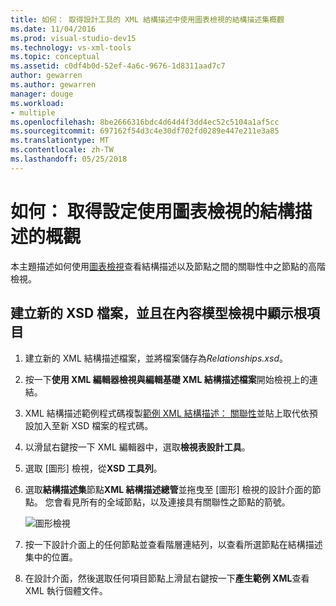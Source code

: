 ```yaml
---
title: 如何： 取得設計工具的 XML 結構描述中使用圖表檢視的結構描述集概觀
ms.date: 11/04/2016
ms.prod: visual-studio-dev15
ms.technology: vs-xml-tools
ms.topic: conceptual
ms.assetid: c0df4b0d-52ef-4a6c-9676-1d8311aad7c7
author: gewarren
ms.author: gewarren
manager: douge
ms.workload:
- multiple
ms.openlocfilehash: 8be2666316bdc4d64d4f3dd4ec52c5104a1af5cc
ms.sourcegitcommit: 697162f54d3c4e30df702fd0289e447e211e3a85
ms.translationtype: MT
ms.contentlocale: zh-TW
ms.lasthandoff: 05/25/2018
---
```

# <a name="how-to-get-an-overview-of-a-schema-set-using-the-graph-view"></a>如何： 取得設定使用圖表檢視的結構描述的概觀

本主題描述如何使用[圖表檢視](../xml-tools/graph-view.md)查看結構描述以及節點之間的關聯性中之節點的高階檢視。

## <a name="to-create-a-new-xsd-file-and-display-the-root-element-in-the-content-model-view"></a>建立新的 XSD 檔案，並且在內容模型檢視中顯示根項目

1.  建立新的 XML 結構描述檔案，並將檔案儲存為*Relationships.xsd*。

2.  按一下**使用 XML 編輯器檢視與編輯基礎 XML 結構描述檔案**開始檢視上的連結。

3.  XML 結構描述範例程式碼複製[範例 XML 結構描述： 關聯性](../xml-tools/sample-xsd-file-relationships.md)並貼上取代依預設加入至新 XSD 檔案的程式碼。

4.  以滑鼠右鍵按一下 XML 編輯器中，選取**檢視表設計工具**。

5.  選取 [圖形] 檢視，從**XSD 工具列**。

6.  選取**結構描述集**節點**XML 結構描述總管**並拖曳至 [圖形] 檢視的設計介面的節點。 您會看見所有的全域節點，以及連接具有關聯性之節點的箭號。

     ![圖形檢視](../xml-tools/media/relationshipingraphview.gif "RelationshipInGraphView")

7.  按一下設計介面上的任何節點並查看階層連結列，以查看所選節點在結構描述集中的位置。

8.  在設計介面，然後選取任何項目節點上滑鼠右鍵按一下**產生範例 XML**查看 XML 執行個體文件。